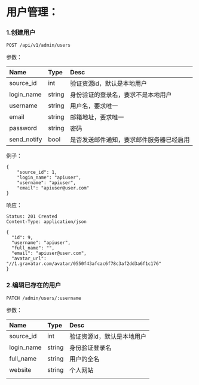 # 用户管理：

### 1.创建用户

```
POST /api/v1/admin/users
```

参数：

| Name | Type | Desc |
| :--- | :--- | :--- |
| source\_id | int | 验证资源id，默认是本地用户 |
| login\_name | string | 身份验证的登录名，要求不是本地用户 |
| username | string | 用户名，要求唯一 |
| email | string | 邮箱地址，要求唯一 |
| password | string | 密码 |
| send\_notify | bool | 是否发送邮件通知，要求邮件服务器已经启用 |

例子：

```
{
    "source_id": 1,
    "login_name": "apiuser",
    "username": "apiuser",
    "email": "apiuser@user.com"
}
```

响应：

```
Status: 201 Created
Content-Type: application/json
```

```
{
  "id": 9,
  "username": "apiuser",
  "full_name": "",
  "email": "apiuser@user.com",
  "avatar_url": "//1.gravatar.com/avatar/0550f43afcac6f78c3af2dd3a6f1c176"
}
```

### 2.编辑已存在的用户

```
PATCH /admin/users/:username
```

参数：

| Name | Type | Desc |
| :--- | :--- | :--- |
| source\_id | int | 验证资源id，默认是本地用户 |
| login\_name | string | 身份验证登录名 |
| full\_name | string | 用户的全名 |
| website | string | 个人网站 |
|  |  |  |



